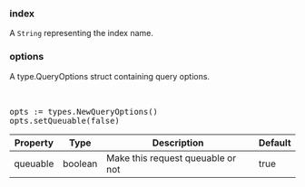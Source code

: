 ### index

A `String` representing the index name.

### options

A type.QueryOptions struct containing query options.

<pre>


opts := types.NewQueryOptions()
opts.setQueuable(false)
</pre>

| Property | Type    | Description                       | Default |
| -------- | ------- | --------------------------------- | ------- |
| queuable | boolean | Make this request queuable or not | true    |
